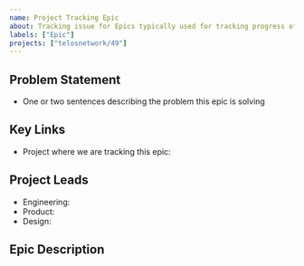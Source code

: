 ```yaml
---
name: Project Tracking Epic
about: Tracking issue for Epics typically used for tracking progress of a large feature or project
labels: ["Epic"]
projects: ["telosnetwork/49"]
---
```


## Problem Statement

- One or two sentences describing the problem this epic is solving

## Key Links

- Project where we are tracking this epic:

## Project Leads

- Engineering:
- Product:
- Design:

## Epic Description
